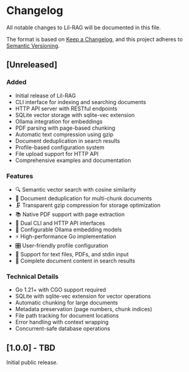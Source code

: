 # Changelog

All notable changes to Lil-RAG will be documented in this file.

The format is based on [Keep a Changelog](https://keepachangelog.com/en/1.0.0/),
and this project adheres to [Semantic Versioning](https://semver.org/spec/v2.0.0.html).

## [Unreleased]

### Added
- Initial release of Lil-RAG
- CLI interface for indexing and searching documents
- HTTP API server with RESTful endpoints
- SQLite vector storage with sqlite-vec extension
- Ollama integration for embeddings
- PDF parsing with page-based chunking
- Automatic text compression using gzip
- Document deduplication in search results
- Profile-based configuration system
- File upload support for HTTP API
- Comprehensive examples and documentation

### Features
- 🔍 Semantic vector search with cosine similarity
- 📄 Document deduplication for multi-chunk documents
- 🗜️ Transparent gzip compression for storage optimization
- 📚 Native PDF support with page extraction
- 🔧 Dual CLI and HTTP API interfaces
- 🤖 Configurable Ollama embedding models
- ⚡ High-performance Go implementation
- 🎛️ User-friendly profile configuration
- 📁 Support for text files, PDFs, and stdin input
- 🔄 Complete document content in search results

### Technical Details
- Go 1.21+ with CGO support required
- SQLite with sqlite-vec extension for vector operations
- Automatic chunking for large documents
- Metadata preservation (page numbers, chunk indices)
- File path tracking for document locations
- Error handling with context wrapping
- Concurrent-safe database operations

## [1.0.0] - TBD

Initial public release.